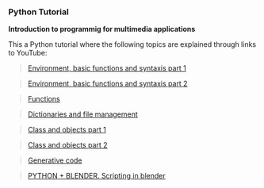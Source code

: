 ### Python Tutorial 
**Introduction to programmig for multimedia applications**

This a Python tutorial where the following topics are explained through links to YouTube:

> [Environment, basic functions and syntaxis part 1](https://youtube.com/playlist?list=PLbqMyWqHJrkEwr-h6FarLujpDciQgjHym)

> [Environment, basic functions and syntaxis part 2](https://youtube.com/playlist?list=PLbqMyWqHJrkHX1U0xghGdb1jchKruOV3x)


> [Functions](https://youtube.com/playlist?list=PLbqMyWqHJrkGr8IGhMqYexBfG_3LwOpBs)


> [Dictionaries and file management](https://youtube.com/playlist?list=PLbqMyWqHJrkEiA6D4aDfk2SHUSFPEU71T)


> [Class and objects part 1](https://youtube.com/playlist?list=PLbqMyWqHJrkEiA6D4aDfk2SHUSFPEU71T)

> [Class and objects part 2](https://youtube.com/playlist?list=PLbqMyWqHJrkErHDNt8zPoOaJmeRaOq4Jh)

> [Generative code](https://youtube.com/playlist?list=PLbqMyWqHJrkFr3axuxQLlKH2mpOC1UlLs)


> [PYTHON + BLENDER. Scripting in blender](https://youtube.com/playlist?list=PLbqMyWqHJrkHQY0LIQoNkCrrO4Ub_alni)

